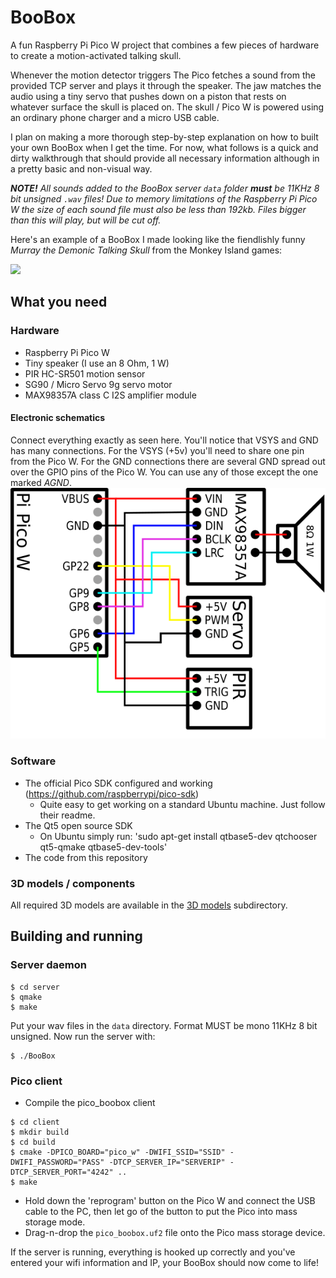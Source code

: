 # BooBox
A fun Raspberry Pi Pico W project that combines a few pieces of hardware to create a motion-activated talking skull.

Whenever the motion detector triggers The Pico fetches a sound from the provided TCP server and plays it through the speaker. The jaw matches the audio using a tiny servo that pushes down on a piston that rests on whatever surface the skull is placed on. The skull / Pico W is powered using an ordinary phone charger and a micro USB cable.

I plan on making a more thorough step-by-step explanation on how to built your own BooBox when I get the time. For now, what follows is a quick and dirty walkthrough that should provide all necessary information although in a pretty basic and non-visual way.

_**NOTE!** All sounds added to the BooBox server `data` folder **must** be 11KHz 8 bit unsigned `.wav` files! Due to memory limitations of the Raspberry Pi Pico W the size of each sound file must also be less than 192kb. Files bigger than this will play, but will be cut off._

Here's an example of a BooBox I made looking like the fiendlishly funny _Murray the Demonic Talking Skull_ from the Monkey Island games:

[![](https://img.youtube.com/vi/NpiYJFMU0TQ/0.jpg)](https://www.youtube.com/watch?v=NpiYJFMU0TQ)

## What you need

### Hardware
* Raspberry Pi Pico W
* Tiny speaker (I use an 8 Ohm, 1 W)
* PIR HC-SR501 motion sensor
* SG90 / Micro Servo 9g servo motor
* MAX98357A class C I2S amplifier module

#### Electronic schematics
Connect everything exactly as seen here. You'll notice that VSYS and GND has many connections. For the VSYS (+5v) you'll need to share one pin from the Pico W. For the GND connections there are several GND spread out over the GPIO pins of the Pico W. You can use any of those except the one marked _AGND_.
![Connection schematic](schematics/connections_schematic.png)

### Software
* The official Pico SDK configured and working (https://github.com/raspberrypi/pico-sdk)
  * Quite easy to get working on a standard Ubuntu machine. Just follow their readme.
* The Qt5 open source SDK
  * On Ubuntu simply run: 'sudo apt-get install qtbase5-dev qtchooser qt5-qmake qtbase5-dev-tools'
* The code from this repository

### 3D models / components
All required 3D models are available in the [3D models](3d_models) subdirectory.

## Building and running
### Server daemon
```
$ cd server
$ qmake
$ make
```
Put your wav files in the `data` directory. Format MUST be mono 11KHz 8 bit unsigned. Now run the server with:
```
$ ./BooBox
```
### Pico client
* Compile the pico_boobox client
```
$ cd client
$ mkdir build
$ cd build
$ cmake -DPICO_BOARD="pico_w" -DWIFI_SSID="SSID" -DWIFI_PASSWORD="PASS" -DTCP_SERVER_IP="SERVERIP" -DTCP_SERVER_PORT="4242" ..
$ make
```
* Hold down the 'reprogram' button on the Pico W and connect the USB cable to the PC, then let go of the button to put the Pico into mass storage mode.
* Drag-n-drop the `pico_boobox.uf2` file onto the Pico mass storage device.

If the server is running, everything is hooked up correctly and you've entered your wifi information and IP, your BooBox should now come to life!
